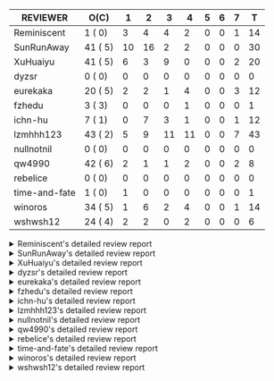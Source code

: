|   REVIEWER    |  O(C)   | 1  | 2  | 3  | 4  | 5 | 6 | 7 | T  |
|---------------|---------|----|----|----|----|---|---|---|----|
| Reminiscent   |  1 ( 0) |  3 |  4 |  4 |  2 | 0 | 0 | 1 | 14 |
| SunRunAway    | 41 ( 5) | 10 | 16 |  2 |  2 | 0 | 0 | 0 | 30 |
| XuHuaiyu      | 41 ( 5) |  6 |  3 |  9 |  0 | 0 | 0 | 2 | 20 |
| dyzsr         |  0 ( 0) |  0 |  0 |  0 |  0 | 0 | 0 | 0 |  0 |
| eurekaka      | 20 ( 5) |  2 |  2 |  1 |  4 | 0 | 0 | 3 | 12 |
| fzhedu        |  3 ( 3) |  0 |  0 |  0 |  1 | 0 | 0 | 0 |  1 |
| ichn-hu       |  7 ( 1) |  0 |  7 |  3 |  1 | 0 | 0 | 1 | 12 |
| lzmhhh123     | 43 ( 2) |  5 |  9 | 11 | 11 | 0 | 0 | 7 | 43 |
| nullnotnil    |  0 ( 0) |  0 |  0 |  0 |  0 | 0 | 0 | 0 |  0 |
| qw4990        | 42 ( 6) |  2 |  1 |  1 |  2 | 0 | 0 | 2 |  8 |
| rebelice      |  0 ( 0) |  0 |  0 |  0 |  0 | 0 | 0 | 0 |  0 |
| time-and-fate |  1 ( 0) |  1 |  0 |  0 |  0 | 0 | 0 | 0 |  1 |
| winoros       | 34 ( 5) |  1 |  6 |  2 |  4 | 0 | 0 | 1 | 14 |
| wshwsh12      | 24 ( 4) |  2 |  2 |  0 |  2 | 0 | 0 | 0 |  6 |


<details> 
  <summary>Reminiscent's detailed review report</summary> 

## To Be Reviewed

|    REPO    |                                                               PR                                                                | C | LASTED |
|------------|---------------------------------------------------------------------------------------------------------------------------------|---|--------|
| tidb/21137 | [executor: specially handle empty input for apply's outer child aggregate (#20544)](https://github.com/pingcap/tidb/pull/21137) |   | 7d20h  |


## Reviewed in Last 7 Days

|    REPO     |                                                                   PR                                                                   | C | D |   R    |
|-------------|----------------------------------------------------------------------------------------------------------------------------------------|---|---|--------|
| tidb/21317  | [expression: fix convert time return error](https://github.com/pingcap/tidb/pull/21317)                                                |   | 1 | 0h     |
| tidb/21303  | [errno: show column name in redacted duplicate entry error (#21261)](https://github.com/pingcap/tidb/pull/21303)                       |   | 1 | 17h    |
| tidb/21255  | [executor,planner: fix resource leak of shuffle and optimize merge join by shuffle](https://github.com/pingcap/tidb/pull/21255)        |   | 1 | 1d15h  |
| tidb/20972  | [expression: POC implementation of Vitess hashing algorithm.](https://github.com/pingcap/tidb/pull/20972)                              |   | 2 | 14d1h  |
| tipb/198    | [Adding vitess_hash function code to tipb](https://github.com/pingcap/tipb/pull/198)                                                   |   | 2 | 14d0h  |
| parser/1089 | [Adding vitess_hash function to ast](https://github.com/pingcap/parser/pull/1089)                                                      |   | 2 | 14d0h  |
| tidb/21238  | [table: fix insert value into hash partition table which not int (#21182)](https://github.com/pingcap/tidb/pull/21238)                 |   | 2 | 21h    |
| tidb/21261  | [errno: show column name in redacted duplicate entry error](https://github.com/pingcap/tidb/pull/21261)                                |   | 3 | 13h    |
| tidb/21095  | [planner, executor: parallelize stream aggregation with shuffle.](https://github.com/pingcap/tidb/pull/21095)                          |   | 3 | 7d19h  |
| tidb/20844  | [executor: introduce new variables to control Apply's behaviors and add more tests for it](https://github.com/pingcap/tidb/pull/20844) |   | 3 | 19d15h |
| tidb/21182  | [table: fix insert value into hash partition table which not int](https://github.com/pingcap/tidb/pull/21182)                          |   | 3 | 2d23h  |
| tidb/21155  | [util/chunk: fix slice out of bound panic](https://github.com/pingcap/tidb/pull/21155)                                                 |   | 4 | 3d12h  |
| tidb/21174  | [expression: enable coprocessor pushdown of function UUID](https://github.com/pingcap/tidb/pull/21174)                                 |   | 4 | 2d18h  |
| tidb/21061  | [planner/core: use constant propagate before predicates push down](https://github.com/pingcap/tidb/pull/21061)                         |   | 7 | 4d22h  |


</details> 


<details> 
  <summary>SunRunAway's detailed review report</summary> 

## To Be Reviewed

|     REPO     |                                                                               PR                                                                                | C | LASTED  |
|--------------|-----------------------------------------------------------------------------------------------------------------------------------------------------------------|---|---------|
| docs/4219    | [toc: add sql optimization-related docs](https://github.com/pingcap/docs/pull/4219)                                                                             |   | 14d10h  |
| docs-cn/4913 | [explain: add indexes](https://github.com/pingcap/docs-cn/pull/4913)                                                                                            |   | 10d17h  |
| tidb/15370   | [planner,executor: Refactor Shuffle and implement parallel Sort](https://github.com/pingcap/tidb/pull/15370)                                                    | Y | 257d18h |
| docs-cn/4933 | [explain: add joins](https://github.com/pingcap/docs-cn/pull/4933)                                                                                              |   | 6d19h   |
| tidb/15462   | [executor: implement `graceHashJoin`](https://github.com/pingcap/tidb/pull/15462)                                                                               | Y | 253d17h |
| tidb/16967   | [executor: Refactor Shuffle and implement parallel sort (executor part)](https://github.com/pingcap/tidb/pull/16967)                                            | Y | 208d10h |
| tidb/17238   | [*: refactor table.Allocator to improve readability](https://github.com/pingcap/tidb/pull/17238)                                                                |   | 195d18h |
| tidb/19120   | [executor: Concurrently fetch chunks and insert them to a concurrent hash table in hash build](https://github.com/pingcap/tidb/pull/19120)                      |   | 107d21h |
| tidb/19178   | [executor: Refactor probe channel](https://github.com/pingcap/tidb/pull/19178)                                                                                  |   | 105d16h |
| tidb/19347   | [executor: support new syntax `create/drop binding for digest` for tidb dashboard usage](https://github.com/pingcap/tidb/pull/19347)                            |   | 97d23h  |
| tidb/19807   | [executor: parallel evaluation for aggregate functions with distinct in hashAgg](https://github.com/pingcap/tidb/pull/19807)                                    |   | 83d10h  |
| tidb/19900   | [executor: enable inline projection for sort&topN](https://github.com/pingcap/tidb/pull/19900)                                                                  | Y | 78d18h  |
| tidb/20140   | [expressions: Support `bin-to-uuid` and `uuid-to-bin`](https://github.com/pingcap/tidb/pull/20140)                                                              |   | 65d22h  |
| tidb/20220   | [*: new secondary index value format](https://github.com/pingcap/tidb/pull/20220)                                                                               |   | 62d16h  |
| tidb/20316   | [docs/design: add design doc for index usage information](https://github.com/pingcap/tidb/pull/20316)                                                           |   | 57d17h  |
| tidb/20335   | [planner, executor: enable inline projection for Selection](https://github.com/pingcap/tidb/pull/20335)                                                         | Y | 54d17h  |
| tidb/20360   | [planner: refine explain info for batch cop](https://github.com/pingcap/tidb/pull/20360)                                                                        |   | 48d22h  |
| tidb/20397   | [parser: replace ast.SelectLockInShareMode with ast.SelectLockForShare](https://github.com/pingcap/tidb/pull/20397)                                             |   | 46d18h  |
| tidb/20591   | [server: redact some error code](https://github.com/pingcap/tidb/pull/20591)                                                                                    |   | 35d16h  |
| tidb/20615   | [utils: Avoid panic when getting memory](https://github.com/pingcap/tidb/pull/20615)                                                                            |   | 34d2h   |
| tidb/20652   | [ddl: Convert ddl types automatically according to length](https://github.com/pingcap/tidb/pull/20652)                                                          |   | 30d23h  |
| tidb/20689   | [expression: make TIME function compatible with MySQL (#19158)](https://github.com/pingcap/tidb/pull/20689)                                                     |   | 29d20h  |
| tidb/20750   | [executor, infoschema, planner: optimize query cluster_slow_query](https://github.com/pingcap/tidb/pull/20750)                                                  |   | 24d23h  |
| tidb/20752   | [*: trace statsCache and preparePlanCache by Global memory tracker.](https://github.com/pingcap/tidb/pull/20752)                                                |   | 24d22h  |
| tidb/20765   | [planner: support stable result mode](https://github.com/pingcap/tidb/pull/20765)                                                                               |   | 24d16h  |
| tidb/20789   | [*: Let binary literal can be convert to enum and set](https://github.com/pingcap/tidb/pull/20789)                                                              |   | 23d21h  |
| tidb/20799   | [planner: bypass the DNF restriction if index merge hint is specified](https://github.com/pingcap/tidb/pull/20799)                                              |   | 23d16h  |
| tidb/20868   | [execution : fix Compatibility between select and mysql](https://github.com/pingcap/tidb/pull/20868)                                                            |   | 21d18h  |
| tidb/20894   | [planner, store/tikv, executor:Support shuffled hash join and refine codes](https://github.com/pingcap/tidb/pull/20894)                                         |   | 20d18h  |
| tidb/20947   | [expression: handle tp.flen overflow in to_base64 function](https://github.com/pingcap/tidb/pull/20947)                                                         |   | 17d0h   |
| tidb/20984   | [expression, planner: fix decimal results for aggregate functions (#20017)](https://github.com/pingcap/tidb/pull/20984)                                         |   | 15d19h  |
| tidb/21061   | [planner/core: use constant propagate before predicates push down](https://github.com/pingcap/tidb/pull/21061)                                                  |   | 11d15h  |
| tidb/21101   | [*: support SQL bind for Update / Delete / Insert / Replace (#20686)](https://github.com/pingcap/tidb/pull/21101)                                               |   | 9d18h   |
| tidb/21137   | [executor: specially handle empty input for apply's outer child aggregate (#20544)](https://github.com/pingcap/tidb/pull/21137)                                 |   | 7d20h   |
| tidb/21163   | [hptc ycsb-worloade: Make use of AppendRows in all cases ](https://github.com/pingcap/tidb/pull/21163)                                                          |   | 6d21h   |
| tidb/21207   | [[WIP]planner: fix the inappropriate out-of-range range estimation rule](https://github.com/pingcap/tidb/pull/21207)                                            |   | 3d18h   |
| tidb/21237   | [executor: fix a bug that can not insert null into a not null column in the empty SQL mode](https://github.com/pingcap/tidb/pull/21237)                         |   | 2d22h   |
| tidb/21277   | [executor: fix split table with large integers](https://github.com/pingcap/tidb/pull/21277)                                                                     |   | 1d19h   |
| tidb/21310   | [types: convert string to MySQL BIT correctly](https://github.com/pingcap/tidb/pull/21310)                                                                      |   | 22h     |
| tidb/21323   | [*: refine runtime stats display and tiny bug fix for metrics (#21022)](https://github.com/pingcap/tidb/pull/21323)                                             |   | 17h     |
| tidb/21332   | [planner/core, session, sessionctx/variable: add session variable to control the concurrency of shuffle merge join](https://github.com/pingcap/tidb/pull/21332) |   | 14h     |


## Reviewed in Last 7 Days

|    REPO    |                                                                             PR                                                                             | C | D |   R    |
|------------|------------------------------------------------------------------------------------------------------------------------------------------------------------|---|---|--------|
| tidb/21327 | [config, session: keep the default value of mem-quo ... (#21305)](https://github.com/pingcap/tidb/pull/21327)                                              |   | 1 | 1h     |
| tidb/21315 | [executor: fix issue of explain for connection can't show the last query plan (#21242)](https://github.com/pingcap/tidb/pull/21315)                        |   | 1 | 1h     |
| tidb/21022 | [*: refine runtime stats display and tiny bug fix for metrics](https://github.com/pingcap/tidb/pull/21022)                                                 |   | 1 | 13d21h |
| tidb/21211 | [executor: fix bug when parsing the slow logs if the logNum is small (#20959)](https://github.com/pingcap/tidb/pull/21211)                                 |   | 1 | 3d0h   |
| tidb/20919 | [util: redact log for expensive sqls (#20852)](https://github.com/pingcap/tidb/pull/20919)                                                                 |   | 1 | 17d4h  |
| tidb/21305 | [config, session: keep the default value of mem-quota-query when upgrade from 3.0 to 4.0.9+](https://github.com/pingcap/tidb/pull/21305)                   |   | 1 | 17h    |
| tidb/21003 | [planner: fix index merge doesn't take effect when using prefix key (#20425)](https://github.com/pingcap/tidb/pull/21003)                                  |   | 1 | 14d2h  |
| tidb/21209 | [session: add encoded plan cache to avoid repeated encode plan when recording slow-log and statement (#21139)](https://github.com/pingcap/tidb/pull/21209) |   | 1 | 2d22h  |
| tidb/21219 | [planner: make index-hash-join and index-merge-join consider collation (#21201)](https://github.com/pingcap/tidb/pull/21219)                               |   | 1 | 2d20h  |
| tidb/21302 | [executor: fix cannot use explain for with the statement queried by explain analyze (#21052)](https://github.com/pingcap/tidb/pull/21302)                  |   | 1 | 14h    |
| tidb/21282 | [expression, executor: allow insert strings with overflowed trailing spaces (#20987)](https://github.com/pingcap/tidb/pull/21282)                          |   | 2 | 5h     |
| tidb/20413 | [execute: fill arguments when returning `ErrUnknownSystemVar` in `SetSessionSystemVar` (#20102)](https://github.com/pingcap/tidb/pull/20413)               |   | 2 | 44d1h  |
| tidb/21294 | [planner: fix unit test for tidb_opt_prefer_range_scan variable](https://github.com/pingcap/tidb/pull/21294)                                               |   | 2 | 0h     |
| tidb/21253 | [executor: Fix IndexMergeReader works incorrectly under RC isolation level (#21208)](https://github.com/pingcap/tidb/pull/21253)                           |   | 2 | 1d0h   |
| tidb/21079 | [executor: fix auto-id allocation during statements retry (#20659)](https://github.com/pingcap/tidb/pull/21079)                                            |   | 2 | 9d3h   |
| tidb/21170 | [*: implement priority control for OOM Action](https://github.com/pingcap/tidb/pull/21170)                                                                 |   | 2 | 5d2h   |
| tidb/21283 | [expression: adjust int constant when compare with year type (#21099)](https://github.com/pingcap/tidb/pull/21283)                                         |   | 2 | 1h     |
| tidb/21146 | [planner: ban (index) merge join heuristically when convert eq cond to other cond (#21138)](https://github.com/pingcap/tidb/pull/21146)                    |   | 2 | 6d0h   |
| tidb/21176 | [expression: keep the original data type when doing date arithmetic operations  (#20940)](https://github.com/pingcap/tidb/pull/21176)                      |   | 2 | 4d23h  |
| tidb/21238 | [table: fix insert value into hash partition table which not int (#21182)](https://github.com/pingcap/tidb/pull/21238)                                     |   | 2 | 1d3h   |
| tidb/21244 | [planner: fix should not use point get plan (#21124)](https://github.com/pingcap/tidb/pull/21244)                                                          |   | 2 | 1d2h   |
| tidb/20998 | [ddl: Fix default value of a newly added enum column (#20798)](https://github.com/pingcap/tidb/pull/20998)                                                 |   | 2 | 13d6h  |
| tidb/21273 | [ddl: compare expression in check partition definition according to column type (#21226)](https://github.com/pingcap/tidb/pull/21273)                      |   | 2 | 4h     |
| tidb/21272 | [executor: fix sum(double) result if value is +Inf or -Inf (#21058)](https://github.com/pingcap/tidb/pull/21272)                                           |   | 2 | 4h     |
| tidb/21103 | [executor, planner: do not coalesce column for update/delete natural_using_join (#21085)](https://github.com/pingcap/tidb/pull/21103)                      |   | 2 | 7d23h  |
| tidb/21249 | [executor: set the inner join keys' field length to unspecified (#21233)](https://github.com/pingcap/tidb/pull/21249)                                      |   | 2 | 21h    |
| tidb/21052 | [executor: fix cannot use explain for with the statement queried by explain analyze](https://github.com/pingcap/tidb/pull/21052)                           |   | 3 | 10d22h |
| tidb/21242 | [executor: fix issue of explain for connection can't show the last query plan](https://github.com/pingcap/tidb/pull/21242)                                 |   | 3 | 2h     |
| tidb/21139 | [session: add encoded plan cache to avoid repeated encode plan when recording slow-log and statement](https://github.com/pingcap/tidb/pull/21139)          |   | 4 | 4d0h   |
| tidb/21117 | [table/tables: make the test case more stable](https://github.com/pingcap/tidb/pull/21117)                                                                 |   | 4 | 5d18h  |


</details> 


<details> 
  <summary>XuHuaiyu's detailed review report</summary> 

## To Be Reviewed

|    REPO    |                                                                              PR                                                                              | C | LASTED  |
|------------|--------------------------------------------------------------------------------------------------------------------------------------------------------------|---|---------|
| tidb/17997 | [expression: make greatest/least type comparison compatible with MySQL](https://github.com/pingcap/tidb/pull/17997)                                          | Y | 165d19h |
| tidb/18742 | [*: Add memory information of executors if OOM action fires for debugging](https://github.com/pingcap/tidb/pull/18742)                                       |   | 126d16h |
| tidb/19292 | [planner: suppport left join in join reorder](https://github.com/pingcap/tidb/pull/19292)                                                                    |   | 99d16h  |
| tidb/19900 | [executor: enable inline projection for sort&topN](https://github.com/pingcap/tidb/pull/19900)                                                               | Y | 78d18h  |
| tidb/20040 | [planner, expression: take NullFlag into consideration when optimize the `int non-const` <cmp > `non-int const`](https://github.com/pingcap/tidb/pull/20040) | Y | 71d13h  |
| tidb/20140 | [expressions: Support `bin-to-uuid` and `uuid-to-bin`](https://github.com/pingcap/tidb/pull/20140)                                                           |   | 65d22h  |
| tidb/20233 | [expression, types: fix datetime and year comparison error](https://github.com/pingcap/tidb/pull/20233)                                                      | Y | 61d7h   |
| tidb/20311 | [expression: fix overflow error when convert bit to int64 (#20266)](https://github.com/pingcap/tidb/pull/20311)                                              |   | 57d21h  |
| tidb/20350 | [executor: support read global indexes in IndexMergeReader and index join](https://github.com/pingcap/tidb/pull/20350)                                       | Y | 51d13h  |
| tidb/20435 | [planner, expression: make non-lookup condition prune ahead and cache partition-by expression](https://github.com/pingcap/tidb/pull/20435)                   |   | 44d12h  |
| tidb/20505 | [*: Add metrics for oom-action and sql memory usage.](https://github.com/pingcap/tidb/pull/20505)                                                            |   | 38d18h  |
| tidb/20576 | [*: fix stats feedback after tableReader handle multiple ranges](https://github.com/pingcap/tidb/pull/20576)                                                 |   | 36d12h  |
| tidb/20613 | [executor: fix issue of hash join fetch time inaccurate](https://github.com/pingcap/tidb/pull/20613)                                                         |   | 34d13h  |
| tidb/20706 | [expression: set IsBooleanFlag for boolean scalar functions](https://github.com/pingcap/tidb/pull/20706)                                                     |   | 28d20h  |
| tidb/20752 | [*: trace statsCache and preparePlanCache by Global memory tracker.](https://github.com/pingcap/tidb/pull/20752)                                             |   | 24d22h  |
| tidb/20790 | [collation: add pinyin collation for chinese charset support](https://github.com/pingcap/tidb/pull/20790)                                                    |   | 23d20h  |
| tidb/20793 | [planner, executor: enable inline projection for Apply](https://github.com/pingcap/tidb/pull/20793)                                                          |   | 23d20h  |
| tidb/20844 | [executor: introduce new variables to control Apply's behaviors and add more tests for it](https://github.com/pingcap/tidb/pull/20844)                       |   | 22d13h  |
| tidb/20868 | [execution : fix Compatibility between select and mysql](https://github.com/pingcap/tidb/pull/20868)                                                         |   | 21d18h  |
| tidb/20905 | [planner: fix statement-optimize not work in `TryFastPlan`](https://github.com/pingcap/tidb/pull/20905)                                                      |   | 20d16h  |
| tidb/20938 | [planner: fix update statement not blocked by primary (#20842)](https://github.com/pingcap/tidb/pull/20938)                                                  |   | 17d16h  |
| tidb/20972 | [expression: POC implementation of Vitess hashing algorithm.](https://github.com/pingcap/tidb/pull/20972)                                                    |   | 16d0h   |
| tidb/21000 | [planner: check view recursion when building source from view (#20398)](https://github.com/pingcap/tidb/pull/21000)                                          |   | 14d23h  |
| tidb/21064 | [planner, executor: fix cast not check error](https://github.com/pingcap/tidb/pull/21064)                                                                    |   | 11d8h   |
| tidb/21078 | [planner/cascades: add rule `TransformJoinCondToSel` (#20460)](https://github.com/pingcap/tidb/pull/21078)                                                   |   | 10d20h  |
| tidb/21104 | [util/hint: fix ineffective index hint for delete / update in SQL Bind](https://github.com/pingcap/tidb/pull/21104)                                          |   | 9d18h   |
| tidb/21132 | [expresssion: Fix unexpected panic when using IF function.](https://github.com/pingcap/tidb/pull/21132)                                                      |   | 7d22h   |
| tidb/21148 | [planner,executor: fix 'select ...(join on partition table) for update' panic](https://github.com/pingcap/tidb/pull/21148)                                   |   | 7d15h   |
| tidb/21149 | [executor:Add runtime stat for IndexMergeReaderExecutor (#20653)](https://github.com/pingcap/tidb/pull/21149)                                                |   | 7d14h   |
| tidb/21150 | [expression: fix type infer for tidb's builtin compare(least and greatest)](https://github.com/pingcap/tidb/pull/21150)                                      |   | 7d13h   |
| tidb/21155 | [util/chunk: fix slice out of bound panic](https://github.com/pingcap/tidb/pull/21155)                                                                       |   | 7d11h   |
| tidb/21164 | [*: support the local transaction](https://github.com/pingcap/tidb/pull/21164)                                                                               |   | 6d20h   |
| tidb/21166 | [mocktikv: select count result differs between tikv and mocktikv](https://github.com/pingcap/tidb/pull/21166)                                                |   | 6d19h   |
| tidb/21229 | [executor: locks exist keys for point_get & batch_point_get](https://github.com/pingcap/tidb/pull/21229)                                                     |   | 3d11h   |
| tidb/21293 | [expression: fix the `in` function get the wrong result if args is time type](https://github.com/pingcap/tidb/pull/21293)                                    |   | 1d15h   |
| tidb/21304 | [executor: Add the HashAggExec runtime information (#20577)](https://github.com/pingcap/tidb/pull/21304)                                                     |   | 1d12h   |
| tidb/21313 | [*: support to modify config server-memory-quota-ratio dynamically (#20927)](https://github.com/pingcap/tidb/pull/21313)                                     |   | 20h     |
| tidb/21318 | [planner, expression: use the range of column types to simplify expressions](https://github.com/pingcap/tidb/pull/21318)                                     |   | 18h     |
| tidb/21328 | [planner: natural join not consider rowid and null eq not propagate](https://github.com/pingcap/tidb/pull/21328)                                             |   | 16h     |
| tidb/21334 | [*: make rollback work on user-defined variables](https://github.com/pingcap/tidb/pull/21334)                                                                |   | 13h     |
| tidb/21338 | [fix different types compare error and query for bit](https://github.com/pingcap/tidb/pull/21338)                                                            |   | 2h      |


## Reviewed in Last 7 Days

|    REPO    |                                                                       PR                                                                        | C | D |   R    |
|------------|-------------------------------------------------------------------------------------------------------------------------------------------------|---|---|--------|
| tidb/21298 | [*: implement priority control for OOM Action (#21170)](https://github.com/pingcap/tidb/pull/21298)                                             |   | 1 | 20h    |
| tidb/21297 | [store, executor: add an OOMAction for copIterator to adaptive control the memory usage](https://github.com/pingcap/tidb/pull/21297)            |   | 1 | 18h    |
| tidb/21312 | [util: avoid to create tmp directory if memory-alarm is closed. (#20851)](https://github.com/pingcap/tidb/pull/21312)                           |   | 1 | 0h     |
| tidb/21236 | [planner, type: fix AggFieldType error when encouter unsigned and sign type (#21062)](https://github.com/pingcap/tidb/pull/21236)               |   | 1 | 2d2h   |
| tidb/21299 | [statistics: fix the panic when analyze with collation enabled (#21262)](https://github.com/pingcap/tidb/pull/21299)                            |   | 1 | 17h    |
| tidb/20901 | [store, executor: Add rateLimitAction Ticase](https://github.com/pingcap/tidb/pull/20901)                                                       |   | 1 | 19d20h |
| tidb/21248 | [go.mod, bindinfo: update parser to fix binding doesn't work for prepared stmt with LIMIT (#21214)](https://github.com/pingcap/tidb/pull/21248) |   | 2 | 1d2h   |
| tidb/21259 | [store, session: Introduce system variable to control ratelimit action](https://github.com/pingcap/tidb/pull/21259)                             |   | 2 | 19h    |
| tidb/21170 | [*: implement priority control for OOM Action](https://github.com/pingcap/tidb/pull/21170)                                                      |   | 2 | 4d19h  |
| tidb/21262 | [statistics: fix the panic when analyze with collation enabled](https://github.com/pingcap/tidb/pull/21262)                                     |   | 3 | 1h     |
| tidb/21240 | [util: support getting the environment memory in container. (#20805)](https://github.com/pingcap/tidb/pull/21240)                               |   | 3 | 3h     |
| tidb/21239 | [util: reduce memoryUsageAlarm log (#20562)](https://github.com/pingcap/tidb/pull/21239)                                                        |   | 3 | 3h     |
| tidb/21249 | [executor: set the inner join keys' field length to unspecified (#21233)](https://github.com/pingcap/tidb/pull/21249)                           |   | 3 | 0h     |
| tidb/21168 | [store, executor: refactor ratelimitAction](https://github.com/pingcap/tidb/pull/21168)                                                         |   | 3 | 4d0h   |
| tidb/21233 | [executor: set the inner join keys' field length to unspecified](https://github.com/pingcap/tidb/pull/21233)                                    |   | 3 | 11h    |
| tidb/20987 | [expression, executor: allow insert strings with overflowed trailing spaces](https://github.com/pingcap/tidb/pull/20987)                        |   | 3 | 12d20h |
| tidb/21062 | [planner, type:  fix AggFieldType error when encouter unsigned and sign type](https://github.com/pingcap/tidb/pull/21062)                       |   | 3 | 8d15h  |
| tidb/21214 | [go.mod, bindinfo: update parser to fix binding doesn't work for prepared stmt with LIMIT](https://github.com/pingcap/tidb/pull/21214)          |   | 3 | 18h    |
| tidb/21160 | [util: fix wrong calculation to get memory usage. (#21158)](https://github.com/pingcap/tidb/pull/21160)                                         |   | 7 | 3h     |
| tidb/21161 | [util: fix wrong calculation to get memory usage. (#21158)](https://github.com/pingcap/tidb/pull/21161)                                         |   | 7 | 3h     |


</details> 


<details> 
  <summary>dyzsr's detailed review report</summary> 

## To Be Reviewed

| REPO | PR | C | LASTED |
|------|----|---|--------|


## Reviewed in Last 7 Days

| REPO | PR | C | D | R |
|------|----|---|---|---|


</details> 


<details> 
  <summary>eurekaka's detailed review report</summary> 

## To Be Reviewed

|    REPO    |                                                                  PR                                                                  | C | LASTED  |
|------------|--------------------------------------------------------------------------------------------------------------------------------------|---|---------|
| tidb/14729 | [planner: fix constant propagation for PredicatePushDown](https://github.com/pingcap/tidb/pull/14729)                                | Y | 289d17h |
| tidb/14831 | [planner/cascades: add implementationRule for IndexLookUpJoin](https://github.com/pingcap/tidb/pull/14831)                           |   | 282d17h |
| tidb/15090 | [planner/cascades: refine the row count estimation of TiKV layer Selection](https://github.com/pingcap/tidb/pull/15090)              |   | 268d17h |
| tidb/15157 | [planner/cascades: implement `HashCode` method for all the LogicalPlans](https://github.com/pingcap/tidb/pull/15157)                 | Y | 266d14h |
| tidb/15335 | [planner/cascades: add transformation rule PullAggregationUpApply & EliminateMaxOneRow](https://github.com/pingcap/tidb/pull/15335)  |   | 259d17h |
| tidb/15370 | [planner,executor: Refactor Shuffle and implement parallel Sort](https://github.com/pingcap/tidb/pull/15370)                         | Y | 257d18h |
| tidb/17276 | [planner/cascades: add rule InjectProjectionBelowSort](https://github.com/pingcap/tidb/pull/17276)                                   | Y | 192d8h  |
| tidb/18882 | [planner, executor: add explain for `MetricSummaryTableExtractor`](https://github.com/pingcap/tidb/pull/18882)                       | Y | 119d17h |
| tidb/19347 | [executor: support new syntax `create/drop binding for digest` for tidb dashboard usage](https://github.com/pingcap/tidb/pull/19347) |   | 97d23h  |
| tidb/20478 | [planner: add projection if expand virtual generated column](https://github.com/pingcap/tidb/pull/20478)                             |   | 42d13h  |
| tidb/20580 | [statistics: add bucket ndv for index histogram](https://github.com/pingcap/tidb/pull/20580)                                         |   | 35d20h  |
| tidb/20877 | [statistics: collect index usage information](https://github.com/pingcap/tidb/pull/20877)                                            |   | 21d16h  |
| tidb/21007 | [*: extract topn out of histogram correctly](https://github.com/pingcap/tidb/pull/21007)                                             |   | 14d20h  |
| tidb/21080 | [planner: detect unknown column in window clause](https://github.com/pingcap/tidb/pull/21080)                                        |   | 10d19h  |
| tidb/21110 | [planner: Add table engine name check](https://github.com/pingcap/tidb/pull/21110)                                                   |   | 9d16h   |
| tidb/21165 | [planner: fix ambiguous field when resolve having expr ](https://github.com/pingcap/tidb/pull/21165)                                 |   | 6d19h   |
| tidb/21216 | [planner: check for only_full_group_by in ORDER BY and HAVING](https://github.com/pingcap/tidb/pull/21216)                           |   | 3d17h   |
| tidb/21286 | [planner: report error when ORDER BY conflicts with DISTINCT](https://github.com/pingcap/tidb/pull/21286)                            |   | 1d17h   |
| tidb/21318 | [planner, expression: use the range of column types to simplify expressions](https://github.com/pingcap/tidb/pull/21318)             |   | 18h     |
| tidb/21328 | [planner: natural join not consider rowid and null eq not propagate](https://github.com/pingcap/tidb/pull/21328)                     |   | 16h     |


## Reviewed in Last 7 Days

|      REPO      |                                                                                    PR                                                                                     | C | D |   R    |
|----------------|---------------------------------------------------------------------------------------------------------------------------------------------------------------------------|---|---|--------|
| tidb/21148     | [planner,executor: fix 'select ...(join on partition table) for update' panic](https://github.com/pingcap/tidb/pull/21148)                                                |   | 1 | 6d20h  |
| tidb/21003     | [planner: fix index merge doesn't take effect when using prefix key (#20425)](https://github.com/pingcap/tidb/pull/21003)                                                 |   | 1 | 14d2h  |
| tidb/21275     | [*: rewrite origin SQL with default DB for SQL bindings](https://github.com/pingcap/tidb/pull/21275)                                                                      |   | 2 | 3h     |
| tidb/21248     | [go.mod, bindinfo: update parser to fix binding doesn't work for prepared stmt with LIMIT (#21214)](https://github.com/pingcap/tidb/pull/21248)                           |   | 2 | 21h    |
| tidb/21214     | [go.mod, bindinfo: update parser to fix binding doesn't work for prepared stmt with LIMIT](https://github.com/pingcap/tidb/pull/21214)                                    |   | 3 | 21h    |
| parser/1103    | [digester: consider paramMarker as literal when normalizing SQL (#1040)](https://github.com/pingcap/parser/pull/1103)                                                     |   | 4 | 2d21h  |
| tidb/21205     | [planner: `DELETE` cannot delete data in some cases when the database name is capitalized (#21202)](https://github.com/pingcap/tidb/pull/21205)                           |   | 4 | 0h     |
| tidb/21206     | [planner: `DELETE` cannot delete data in some cases when the database name is capitalized (#21202)](https://github.com/pingcap/tidb/pull/21206)                           |   | 4 | 0h     |
| tidb/21202     | [planner: `DELETE` cannot delete data in some cases when the database name is capitalized](https://github.com/pingcap/tidb/pull/21202)                                    |   | 4 | 0h     |
| parser/1040    | [digester: consider paramMarker as literal when normalizing SQL](https://github.com/pingcap/parser/pull/1040)                                                             |   | 7 | 54d0h  |
| tidb/18017     | [planner, sessionctx : Add 'last_plan_from_binding' to help know whether sql's plan is matched with the hints in the binding](https://github.com/pingcap/tidb/pull/18017) | Y | 7 | 158d1h |
| tidb-test/1102 | [fix results for #19620 (#1101)](https://github.com/pingcap/tidb-test/pull/1102)                                                                                          |   | 7 | 7d23h  |


</details> 


<details> 
  <summary>fzhedu's detailed review report</summary> 

## To Be Reviewed

|    REPO    |                                                            PR                                                             | C | LASTED |
|------------|---------------------------------------------------------------------------------------------------------------------------|---|--------|
| tidb/19310 | [expression: make tidb_decode_key return json type and support escape string](https://github.com/pingcap/tidb/pull/19310) | Y | 99d0h  |
| tidb/19845 | [expression:fix FORMAT compatibility issue #11206](https://github.com/pingcap/tidb/pull/19845)                            | Y | 80d15h |
| tidb/20117 | [optimizer: fix issue on incorrect result of natural join](https://github.com/pingcap/tidb/pull/20117)                    | Y | 66d20h |


## Reviewed in Last 7 Days

|    REPO    |                                                           PR                                                            | C | D |   R    |
|------------|-------------------------------------------------------------------------------------------------------------------------|---|---|--------|
| tidb/20894 | [planner, store/tikv, executor:Support shuffled hash join and refine codes](https://github.com/pingcap/tidb/pull/20894) |   | 4 | 16d19h |


</details> 


<details> 
  <summary>ichn-hu's detailed review report</summary> 

## To Be Reviewed

|    REPO    |                                                                                        PR                                                                                        | C | LASTED  |
|------------|----------------------------------------------------------------------------------------------------------------------------------------------------------------------------------|---|---------|
| tidb/17997 | [expression: make greatest/least type comparison compatible with MySQL](https://github.com/pingcap/tidb/pull/17997)                                                              | Y | 165d19h |
| tidb/21144 | [expression: fix builtin IF truncation of type len (#20743)](https://github.com/pingcap/tidb/pull/21144)                                                                         |   | 7d17h   |
| tidb/21220 | [expression: fix compatibility behaviors in zero datetime with MySQL](https://github.com/pingcap/tidb/pull/21220)                                                                |   | 3d16h   |
| tidb/21303 | [errno: show column name in redacted duplicate entry error (#21261)](https://github.com/pingcap/tidb/pull/21303)                                                                 |   | 1d12h   |
| tidb/21310 | [types: convert string to MySQL BIT correctly](https://github.com/pingcap/tidb/pull/21310)                                                                                       |   | 22h     |
| tidb/21316 | [planner: reimplement DEFAULT function to make the behavior consistent with MySQL when looking up the corresponding column (#19709)](https://github.com/pingcap/tidb/pull/21316) |   | 18h     |
| tidb/21317 | [expression: fix convert time return error](https://github.com/pingcap/tidb/pull/21317)                                                                                          |   | 18h     |


## Reviewed in Last 7 Days

|    REPO    |                                                                PR                                                                 | C | D |   R    |
|------------|-----------------------------------------------------------------------------------------------------------------------------------|---|---|--------|
| tidb/21292 | [session: fix unit test TestUnionScanForMemBufferReader (#21258)](https://github.com/pingcap/tidb/pull/21292)                     |   | 2 | 1h     |
| tidb/21283 | [expression: adjust int constant when compare with year type (#21099)](https://github.com/pingcap/tidb/pull/21283)                |   | 2 | 0h     |
| tidb/21282 | [expression, executor: allow insert strings with overflowed trailing spaces (#20987)](https://github.com/pingcap/tidb/pull/21282) |   | 2 | 0h     |
| tidb/21258 | [session: fix unit test TestUnionScanForMemBufferReader](https://github.com/pingcap/tidb/pull/21258)                              |   | 2 | 19h    |
| tidb/21261 | [errno: show column name in redacted duplicate entry error](https://github.com/pingcap/tidb/pull/21261)                           |   | 2 | 17h    |
| tidb/20981 | [expression: fix wrong inferred type for sum and avg (#20926)](https://github.com/pingcap/tidb/pull/20981)                        |   | 2 | 13d21h |
| tidb/20961 | [expression: convert a date to number if the date is used in numeric context](https://github.com/pingcap/tidb/pull/20961)         |   | 2 | 14d19h |
| tidb/20015 | [expression: handle zero date in `date_add()`](https://github.com/pingcap/tidb/pull/20015)                                        | Y | 3 | 69d21h |
| tidb/21245 | [*: redact arguments for Error](https://github.com/pingcap/tidb/pull/21245)                                                       |   | 3 | 2h     |
| tidb/21236 | [planner, type: fix AggFieldType error when encouter unsigned and sign type (#21062)](https://github.com/pingcap/tidb/pull/21236) |   | 3 | 2h     |
| tidb/20747 | [executor: fix LEAD and LAG's default value can not adapt to field type](https://github.com/pingcap/tidb/pull/20747)              |   | 4 | 21d21h |
| tidb/20940 | [expression: keep the original data type when doing date arithmetic operations ](https://github.com/pingcap/tidb/pull/20940)      |   | 7 | 10d19h |


</details> 


<details> 
  <summary>lzmhhh123's detailed review report</summary> 

## To Be Reviewed

|     REPO     |                                                                                        PR                                                                                        | C | LASTED  |
|--------------|----------------------------------------------------------------------------------------------------------------------------------------------------------------------------------|---|---------|
| docs-cn/4912 | [explain: add subqueries](https://github.com/pingcap/docs-cn/pull/4912)                                                                                                          |   | 10d18h  |
| parser/1106  | [ast: Change the implementation of Accept for DefaultExpr (#1027)](https://github.com/pingcap/parser/pull/1106)                                                                  |   | 17h     |
| tidb/14729   | [planner: fix constant propagation for PredicatePushDown](https://github.com/pingcap/tidb/pull/14729)                                                                            | Y | 289d17h |
| docs-cn/4913 | [explain: add indexes](https://github.com/pingcap/docs-cn/pull/4913)                                                                                                             |   | 10d17h  |
| tidb/17414   | [add curCost based join reorder algorithm](https://github.com/pingcap/tidb/pull/17414)                                                                                           |   | 184d17h |
| tidb/19347   | [executor: support new syntax `create/drop binding for digest` for tidb dashboard usage](https://github.com/pingcap/tidb/pull/19347)                                             |   | 97d23h  |
| tidb/19698   | [*: update test cases to support new collation enabled by default](https://github.com/pingcap/tidb/pull/19698)                                                                   |   | 85d22h  |
| tidb/19767   | [planner: rename needFrame to ignoreFrame](https://github.com/pingcap/tidb/pull/19767)                                                                                           |   | 84d16h  |
| tidb/20044   | [expression: Add column nullability checking before "refine args"](https://github.com/pingcap/tidb/pull/20044)                                                                   | Y | 71d7h   |
| tidb/20444   | [expression: add json_merge_patch](https://github.com/pingcap/tidb/pull/20444)                                                                                                   |   | 43d21h  |
| tidb/20465   | [expression: add uuidShortFunction](https://github.com/pingcap/tidb/pull/20465)                                                                                                  |   | 42d19h  |
| tidb/20505   | [*: Add metrics for oom-action and sql memory usage.](https://github.com/pingcap/tidb/pull/20505)                                                                                |   | 38d18h  |
| tidb/20543   | [planner: refine the error message when split region by decimal column](https://github.com/pingcap/tidb/pull/20543)                                                              |   | 37d14h  |
| tidb/20618   | [planner: fix update generated columns error](https://github.com/pingcap/tidb/pull/20618)                                                                                        |   | 33d20h  |
| tidb/20642   | [executor: modify admin executors to support partitioned table with global index](https://github.com/pingcap/tidb/pull/20642)                                                    |   | 31d15h  |
| tidb/20785   | [errno, infoschema, executor, server: add client error infoschema tables](https://github.com/pingcap/tidb/pull/20785)                                                            |   | 23d23h  |
| tidb/20825   | [executor: add diagnosis rule to check Transparent Huge Pages(THP) enabled (#20611)](https://github.com/pingcap/tidb/pull/20825)                                                 |   | 22d18h  |
| tidb/20865   | [executor:Add runtime information for UnionScanExec](https://github.com/pingcap/tidb/pull/20865)                                                                                 |   | 21d18h  |
| tidb/20898   | [executor: modify the error message of insert time value (#20847)](https://github.com/pingcap/tidb/pull/20898)                                                                   |   | 20d17h  |
| tidb/20903   | [planner: fix confused and unnecessary double-projection in plans.](https://github.com/pingcap/tidb/pull/20903)                                                                  |   | 20d17h  |
| tidb/20929   | [types:  Add a limitation about float data type](https://github.com/pingcap/tidb/pull/20929)                                                                                     |   | 17d18h  |
| tidb/20938   | [planner: fix update statement not blocked by primary (#20842)](https://github.com/pingcap/tidb/pull/20938)                                                                      |   | 17d16h  |
| tidb/21018   | [planner: don't push down null sensitive join conditions (#19620)](https://github.com/pingcap/tidb/pull/21018)                                                                   |   | 14d16h  |
| tidb/21020   | [planner: generate proper hint for IndexHashJoin / IndexMergeJoin (#20992)](https://github.com/pingcap/tidb/pull/21020)                                                          |   | 14d16h  |
| tidb/21051   | [executor: change read slow-log file module to concurrent](https://github.com/pingcap/tidb/pull/21051)                                                                           |   | 13d14h  |
| tidb/21060   | [planner: fix distinct push across projection when read partition table](https://github.com/pingcap/tidb/pull/21060)                                                             |   | 11d16h  |
| tidb/21078   | [planner/cascades: add rule `TransformJoinCondToSel` (#20460)](https://github.com/pingcap/tidb/pull/21078)                                                                       |   | 10d20h  |
| tidb/21083   | [planner: report error for invalid window specs which are not used](https://github.com/pingcap/tidb/pull/21083)                                                                  |   | 10d18h  |
| tidb/21084   | [planner: fix unexpected bad plan when IndexJoin inner side estRow is 0.](https://github.com/pingcap/tidb/pull/21084)                                                            |   | 10d18h  |
| tidb/21120   | [planner: error by default for GROUP BY expr ASC|DESC](https://github.com/pingcap/tidb/pull/21120)                                                                               |   | 9d1h    |
| tidb/21137   | [executor: specially handle empty input for apply's outer child aggregate (#20544)](https://github.com/pingcap/tidb/pull/21137)                                                  |   | 7d20h   |
| tidb/21143   | [bindinfo: dbname check for bindings should be case insensitive](https://github.com/pingcap/tidb/pull/21143)                                                                     |   | 7d17h   |
| tidb/21150   | [expression: fix type infer for tidb's builtin compare(least and greatest)](https://github.com/pingcap/tidb/pull/21150)                                                          |   | 7d13h   |
| tidb/21173   | [planner: fix partition pruning when condition exceeds the range of column type](https://github.com/pingcap/tidb/pull/21173)                                                     |   | 6d18h   |
| tidb/21195   | [brie: integrate lightning to suport IMPORT statement](https://github.com/pingcap/tidb/pull/21195)                                                                               |   | 3d22h   |
| tidb/21271   | [*: support baseline capture for prepared statements](https://github.com/pingcap/tidb/pull/21271)                                                                                |   | 1d23h   |
| tidb/21275   | [*: rewrite origin SQL with default DB for SQL bindings](https://github.com/pingcap/tidb/pull/21275)                                                                             |   | 1d21h   |
| tidb/21279   | [executor: add missing update table delta for TxnCtx (#20982)](https://github.com/pingcap/tidb/pull/21279)                                                                       |   | 1d19h   |
| tidb/21306   | [executor, planner: add partitionRangeSplitter for shuffle, WIP](https://github.com/pingcap/tidb/pull/21306)                                                                     |   | 1d9h    |
| tidb/21310   | [types: convert string to MySQL BIT correctly](https://github.com/pingcap/tidb/pull/21310)                                                                                       |   | 22h     |
| tidb/21313   | [*: support to modify config server-memory-quota-ratio dynamically (#20927)](https://github.com/pingcap/tidb/pull/21313)                                                         |   | 20h     |
| tidb/21316   | [planner: reimplement DEFAULT function to make the behavior consistent with MySQL when looking up the corresponding column (#19709)](https://github.com/pingcap/tidb/pull/21316) |   | 18h     |
| tidb/21334   | [*: make rollback work on user-defined variables](https://github.com/pingcap/tidb/pull/21334)                                                                                    |   | 13h     |


## Reviewed in Last 7 Days

|      REPO      |                                                                        PR                                                                         | C | D |   R    |
|----------------|---------------------------------------------------------------------------------------------------------------------------------------------------|---|---|--------|
| tidb/21327     | [config, session: keep the default value of mem-quo ... (#21305)](https://github.com/pingcap/tidb/pull/21327)                                     |   | 1 | 0h     |
| tidb/21305     | [config, session: keep the default value of mem-quota-query when upgrade from 3.0 to 4.0.9+](https://github.com/pingcap/tidb/pull/21305)          |   | 1 | 18h    |
| tidb/21287     | [planner: fix incorrect results when using a prefix index with OR condition (#21251)](https://github.com/pingcap/tidb/pull/21287)                 |   | 1 | 22h    |
| tidb/21219     | [planner: make index-hash-join and index-merge-join consider collation (#21201)](https://github.com/pingcap/tidb/pull/21219)                      |   | 1 | 2d20h  |
| tidb/21312     | [util: avoid to create tmp directory if memory-alarm is closed. (#20851)](https://github.com/pingcap/tidb/pull/21312)                             |   | 1 | 0h     |
| tidb/21253     | [executor: Fix IndexMergeReader works incorrectly under RC isolation level (#21208)](https://github.com/pingcap/tidb/pull/21253)                  |   | 2 | 1d0h   |
| tidb/21283     | [expression: adjust int constant when compare with year type (#21099)](https://github.com/pingcap/tidb/pull/21283)                                |   | 2 | 1h     |
| tidb/20413     | [execute: fill arguments when returning `ErrUnknownSystemVar` in `SetSessionSystemVar` (#20102)](https://github.com/pingcap/tidb/pull/20413)      |   | 2 | 43d21h |
| tidb/21176     | [expression: keep the original data type when doing date arithmetic operations  (#20940)](https://github.com/pingcap/tidb/pull/21176)             |   | 2 | 4d23h  |
| tidb/21061     | [planner/core: use constant propagate before predicates push down](https://github.com/pingcap/tidb/pull/21061)                                    |   | 2 | 9d20h  |
| parser/1105    | [*: add a flag `RestoreWithDefaultDB` for Restore](https://github.com/pingcap/parser/pull/1105)                                                   |   | 2 | 0h     |
| tidb/21272     | [executor: fix sum(double) result if value is +Inf or -Inf (#21058)](https://github.com/pingcap/tidb/pull/21272)                                  |   | 2 | 0h     |
| tidb/21251     | [planner: fix incorrect results when using a prefix index with OR condition](https://github.com/pingcap/tidb/pull/21251)                          |   | 2 | 17h    |
| tidb-test/1110 | [add test case for issue 11208](https://github.com/pingcap/tidb-test/pull/1110)                                                                   |   | 2 | 4d17h  |
| tidb/21249     | [executor: set the inner join keys' field length to unspecified (#21233)](https://github.com/pingcap/tidb/pull/21249)                             |   | 3 | 0h     |
| tidb/21208     | [executor: Fix IndexMergeReader works incorrectly under RC isolation level](https://github.com/pingcap/tidb/pull/21208)                           |   | 3 | 1d1h   |
| tidb/21244     | [planner: fix should not use point get plan (#21124)](https://github.com/pingcap/tidb/pull/21244)                                                 |   | 3 | 1h     |
| tidb/21086     | [*: seperate hash keys from join keys in IndexJoin (#20761)](https://github.com/pingcap/tidb/pull/21086)                                          |   | 3 | 7d23h  |
| tidb/21233     | [executor: set the inner join keys' field length to unspecified](https://github.com/pingcap/tidb/pull/21233)                                      |   | 3 | 11h    |
| tidb/21199     | [executor: load data statement shoule not be prepared (#21188)](https://github.com/pingcap/tidb/pull/21199)                                       |   | 3 | 1d0h   |
| tidb/21239     | [util: reduce memoryUsageAlarm log (#20562)](https://github.com/pingcap/tidb/pull/21239)                                                          |   | 3 | 0h     |
| tidb/21107     | [*: differentiate types for user variables (#18973)](https://github.com/pingcap/tidb/pull/21107)                                                  |   | 3 | 6d19h  |
| tidb/21237     | [executor: fix a bug that can not insert null into a not null column in the empty SQL mode](https://github.com/pingcap/tidb/pull/21237)           |   | 3 | 0h     |
| tidb/20206     | [table: fix zero date in different sqlmode](https://github.com/pingcap/tidb/pull/20206)                                                           | Y | 3 | 60d11h |
| tidb-test/1109 | [gorm: Add workaround for no_zero_date support](https://github.com/pingcap/tidb-test/pull/1109)                                                   |   | 3 | 4d3h   |
| tidb/21221     | [planner: make index-hash-join and index-merge-join consider the collation in the right way](https://github.com/pingcap/tidb/pull/21221)          |   | 4 | 1h     |
| tidb/21201     | [planner: make index-hash-join and index-merge-join consider collation](https://github.com/pingcap/tidb/pull/21201)                               |   | 4 | 2h     |
| tidb/21213     | [planner: set dbName for hinted query block table alias](https://github.com/pingcap/tidb/pull/21213)                                              |   | 4 | 0h     |
| tidb/20961     | [expression: convert a date to number if the date is used in numeric context](https://github.com/pingcap/tidb/pull/20961)                         |   | 4 | 12d23h |
| tidb/20965     | [planner: fold the GetVar into a constant if the query contains no SetVar for the same user variable](https://github.com/pingcap/tidb/pull/20965) |   | 4 | 12d19h |
| tidb/21205     | [planner: `DELETE` cannot delete data in some cases when the database name is capitalized (#21202)](https://github.com/pingcap/tidb/pull/21205)   |   | 4 | 0h     |
| tidb/21206     | [planner: `DELETE` cannot delete data in some cases when the database name is capitalized (#21202)](https://github.com/pingcap/tidb/pull/21206)   |   | 4 | 0h     |
| tidb/21202     | [planner: `DELETE` cannot delete data in some cases when the database name is capitalized](https://github.com/pingcap/tidb/pull/21202)            |   | 4 | 0h     |
| tidb/21188     | [executor: load data statement shoule not be prepared](https://github.com/pingcap/tidb/pull/21188)                                                |   | 4 | 16h    |
| tidb/21196     | [*: fix unable to configure memory-usage-alarm by config file.](https://github.com/pingcap/tidb/pull/21196)                                       |   | 4 | 0h     |
| tidb/21182     | [table: fix insert value into hash partition table which not int](https://github.com/pingcap/tidb/pull/21182)                                     |   | 4 | 1d23h  |
| tidb/20940     | [expression: keep the original data type when doing date arithmetic operations ](https://github.com/pingcap/tidb/pull/20940)                      |   | 7 | 10d20h |
| tidb/21078     | [planner/cascades: add rule `TransformJoinCondToSel` (#20460)](https://github.com/pingcap/tidb/pull/21078)                                        |   | 7 | 4d3h   |
| tidb/21144     | [expression: fix builtin IF truncation of type len (#20743)](https://github.com/pingcap/tidb/pull/21144)                                          |   | 7 | 20h    |
| tidb/21161     | [util: fix wrong calculation to get memory usage. (#21158)](https://github.com/pingcap/tidb/pull/21161)                                           |   | 7 | 2h     |
| tidb/21160     | [util: fix wrong calculation to get memory usage. (#21158)](https://github.com/pingcap/tidb/pull/21160)                                           |   | 7 | 2h     |
| tidb/21124     | [planner: fix should not use point get plan](https://github.com/pingcap/tidb/pull/21124)                                                          |   | 7 | 1d13h  |
| tidb/21158     | [util: fix wrong calculation to get memory usage.](https://github.com/pingcap/tidb/pull/21158)                                                    |   | 7 | 0h     |


</details> 


<details> 
  <summary>nullnotnil's detailed review report</summary> 

## To Be Reviewed

| REPO | PR | C | LASTED |
|------|----|---|--------|


## Reviewed in Last 7 Days

| REPO | PR | C | D | R |
|------|----|---|---|---|


</details> 


<details> 
  <summary>qw4990's detailed review report</summary> 

## To Be Reviewed

|    REPO    |                                                                                        PR                                                                                        | C | LASTED  |
|------------|----------------------------------------------------------------------------------------------------------------------------------------------------------------------------------|---|---------|
| tidb/16305 | [expression: separate signatures for `ModInt`](https://github.com/pingcap/tidb/pull/16305)                                                                                       | Y | 227d23h |
| tidb/16967 | [executor: Refactor Shuffle and implement parallel sort (executor part)](https://github.com/pingcap/tidb/pull/16967)                                                             | Y | 208d10h |
| tidb/17396 | [types: improve StrToDate performance](https://github.com/pingcap/tidb/pull/17396)                                                                                               | Y | 185d9h  |
| tidb/18882 | [planner, executor: add explain for `MetricSummaryTableExtractor`](https://github.com/pingcap/tidb/pull/18882)                                                                   | Y | 119d17h |
| tidb/19029 | [types: fix unexpected NOT_NULL flags](https://github.com/pingcap/tidb/pull/19029)                                                                                               |   | 112d22h |
| tidb/19120 | [executor: Concurrently fetch chunks and insert them to a concurrent hash table in hash build](https://github.com/pingcap/tidb/pull/19120)                                       |   | 107d21h |
| tidb/19292 | [planner: suppport left join in join reorder](https://github.com/pingcap/tidb/pull/19292)                                                                                        |   | 99d16h  |
| tidb/19957 | [executor: add builtin aggregate function `json_arrayagg`](https://github.com/pingcap/tidb/pull/19957)                                                                           | Y | 76d13h  |
| tidb/20011 | [statistics: fix incorrect total count used in index selectivity computation](https://github.com/pingcap/tidb/pull/20011)                                                        |   | 72d15h  |
| tidb/20316 | [docs/design: add design doc for index usage information](https://github.com/pingcap/tidb/pull/20316)                                                                            |   | 57d17h  |
| tidb/20354 | [planner: rename relational operators (#14575)](https://github.com/pingcap/tidb/pull/20354)                                                                                      | Y | 50d5h   |
| tidb/20399 | [*: make 'tidb_enable_change_column_type' available as a session variable](https://github.com/pingcap/tidb/pull/20399)                                                           |   | 46d15h  |
| tidb/20675 | [planner: fix explain-hint panic for joins generated by subquery](https://github.com/pingcap/tidb/pull/20675)                                                                    |   | 30d17h  |
| tidb/20689 | [expression: make TIME function compatible with MySQL (#19158)](https://github.com/pingcap/tidb/pull/20689)                                                                      |   | 29d20h  |
| tidb/20708 | [*: separate auto_increment ID allocator from _tidb_rowid allocator](https://github.com/pingcap/tidb/pull/20708)                                                                 |   | 28d20h  |
| tidb/20747 | [executor: fix LEAD and LAG's default value can not adapt to field type](https://github.com/pingcap/tidb/pull/20747)                                                             |   | 25d19h  |
| tidb/20750 | [executor, infoschema, planner: optimize query cluster_slow_query](https://github.com/pingcap/tidb/pull/20750)                                                                   |   | 24d23h  |
| tidb/20799 | [planner: bypass the DNF restriction if index merge hint is specified](https://github.com/pingcap/tidb/pull/20799)                                                               |   | 23d16h  |
| tidb/20836 | [planner: check for decimal format in cast expr](https://github.com/pingcap/tidb/pull/20836)                                                                                     |   | 22d16h  |
| tidb/20883 | [*: support select from tablesample](https://github.com/pingcap/tidb/pull/20883)                                                                                                 |   | 21d9h   |
| tidb/20929 | [types:  Add a limitation about float data type](https://github.com/pingcap/tidb/pull/20929)                                                                                     |   | 17d18h  |
| tidb/20972 | [expression: POC implementation of Vitess hashing algorithm.](https://github.com/pingcap/tidb/pull/20972)                                                                        |   | 16d0h   |
| tidb/21018 | [planner: don't push down null sensitive join conditions (#19620)](https://github.com/pingcap/tidb/pull/21018)                                                                   |   | 14d16h  |
| tidb/21044 | [session: fix ineffective EXPLAIN FOR CONNECTION statement](https://github.com/pingcap/tidb/pull/21044)                                                                          |   | 13d17h  |
| tidb/21054 | [config: hide & deprecate enable-streaming (#20760)](https://github.com/pingcap/tidb/pull/21054)                                                                                 |   | 13d8h   |
| tidb/21057 | [hptc ycsb-worloade: Implement AppendRows for Chunk ](https://github.com/pingcap/tidb/pull/21057)                                                                                |   | 12d18h  |
| tidb/21101 | [*: support SQL bind for Update / Delete / Insert / Replace (#20686)](https://github.com/pingcap/tidb/pull/21101)                                                                |   | 9d18h   |
| tidb/21104 | [util/hint: fix ineffective index hint for delete / update in SQL Bind](https://github.com/pingcap/tidb/pull/21104)                                                              |   | 9d18h   |
| tidb/21132 | [expresssion: Fix unexpected panic when using IF function.](https://github.com/pingcap/tidb/pull/21132)                                                                          |   | 7d22h   |
| tidb/21137 | [executor: specially handle empty input for apply's outer child aggregate (#20544)](https://github.com/pingcap/tidb/pull/21137)                                                  |   | 7d20h   |
| tidb/21144 | [expression: fix builtin IF truncation of type len (#20743)](https://github.com/pingcap/tidb/pull/21144)                                                                         |   | 7d17h   |
| tidb/21149 | [executor:Add runtime stat for IndexMergeReaderExecutor (#20653)](https://github.com/pingcap/tidb/pull/21149)                                                                    |   | 7d14h   |
| tidb/21150 | [expression: fix type infer for tidb's builtin compare(least and greatest)](https://github.com/pingcap/tidb/pull/21150)                                                          |   | 7d13h   |
| tidb/21189 | [executor: modify lookupTableTask to return merged rows, and improve AppendRows](https://github.com/pingcap/tidb/pull/21189)                                                     |   | 4d12h   |
| tidb/21220 | [expression: fix compatibility behaviors in zero datetime with MySQL](https://github.com/pingcap/tidb/pull/21220)                                                                |   | 3d16h   |
| tidb/21228 | [executor: return the result immediately when combining LIMIT row_count with DISTINCT](https://github.com/pingcap/tidb/pull/21228)                                               |   | 3d13h   |
| tidb/21271 | [*: support baseline capture for prepared statements](https://github.com/pingcap/tidb/pull/21271)                                                                                |   | 1d23h   |
| tidb/21304 | [executor: Add the HashAggExec runtime information (#20577)](https://github.com/pingcap/tidb/pull/21304)                                                                         |   | 1d12h   |
| tidb/21313 | [*: support to modify config server-memory-quota-ratio dynamically (#20927)](https://github.com/pingcap/tidb/pull/21313)                                                         |   | 20h     |
| tidb/21316 | [planner: reimplement DEFAULT function to make the behavior consistent with MySQL when looking up the corresponding column (#19709)](https://github.com/pingcap/tidb/pull/21316) |   | 18h     |
| tidb/21317 | [expression: fix convert time return error](https://github.com/pingcap/tidb/pull/21317)                                                                                          |   | 18h     |
| tidb/21323 | [*: refine runtime stats display and tiny bug fix for metrics (#21022)](https://github.com/pingcap/tidb/pull/21323)                                                              |   | 17h     |


## Reviewed in Last 7 Days

|    REPO    |                                                                                        PR                                                                                         | C | D |   R    |
|------------|-----------------------------------------------------------------------------------------------------------------------------------------------------------------------------------|---|---|--------|
| tidb/21107 | [*: differentiate types for user variables (#18973)](https://github.com/pingcap/tidb/pull/21107)                                                                                  |   | 1 | 8d18h  |
| tidb/21255 | [executor,planner: fix resource leak of shuffle and optimize merge join by shuffle](https://github.com/pingcap/tidb/pull/21255)                                                   |   | 1 | 1d15h  |
| tidb/21292 | [session: fix unit test TestUnionScanForMemBufferReader (#21258)](https://github.com/pingcap/tidb/pull/21292)                                                                     |   | 2 | 3h     |
| tidb/21207 | [[WIP]planner: fix the inappropriate out-of-range range estimation rule](https://github.com/pingcap/tidb/pull/21207)                                                              |   | 3 | 1d0h   |
| tidb/20942 | [executor,planner/core,util/plancodec: extend executor.ShuffleExec and planner.core.PhysicalShuffle to support multiple data sources](https://github.com/pingcap/tidb/pull/20942) |   | 4 | 13d14h |
| tidb/21095 | [planner, executor: parallelize stream aggregation with shuffle.](https://github.com/pingcap/tidb/pull/21095)                                                                     |   | 4 | 6d12h  |
| docs/4035  | [add a new document about how to analyze slow queries](https://github.com/pingcap/docs/pull/4035)                                                                                 |   | 7 | 38d19h |
| tidb/20903 | [planner: fix confused and unnecessary double-projection in plans.](https://github.com/pingcap/tidb/pull/20903)                                                                   |   | 7 | 13d21h |


</details> 


<details> 
  <summary>rebelice's detailed review report</summary> 

## To Be Reviewed

| REPO | PR | C | LASTED |
|------|----|---|--------|


## Reviewed in Last 7 Days

| REPO | PR | C | D | R |
|------|----|---|---|---|


</details> 


<details> 
  <summary>time-and-fate's detailed review report</summary> 

## To Be Reviewed

|    REPO    |                                            PR                                            | C | LASTED |
|------------|------------------------------------------------------------------------------------------|---|--------|
| tidb/21007 | [*: extract topn out of histogram correctly](https://github.com/pingcap/tidb/pull/21007) |   | 14d20h |


## Reviewed in Last 7 Days

|    REPO    |                                                            PR                                                             | C | D |   R   |
|------------|---------------------------------------------------------------------------------------------------------------------------|---|---|-------|
| tidb/21003 | [planner: fix index merge doesn't take effect when using prefix key (#20425)](https://github.com/pingcap/tidb/pull/21003) |   | 1 | 14d2h |


</details> 


<details> 
  <summary>winoros's detailed review report</summary> 

## To Be Reviewed

|    REPO    |                                                                                        PR                                                                                        | C | LASTED  |
|------------|----------------------------------------------------------------------------------------------------------------------------------------------------------------------------------|---|---------|
| tidb/14424 | [expression: add nullable() method to check whether an expression can return null](https://github.com/pingcap/tidb/pull/14424)                                                   |   | 322d17h |
| tidb/14831 | [planner/cascades: add implementationRule for IndexLookUpJoin](https://github.com/pingcap/tidb/pull/14831)                                                                       |   | 282d17h |
| tidb/15090 | [planner/cascades: refine the row count estimation of TiKV layer Selection](https://github.com/pingcap/tidb/pull/15090)                                                          |   | 268d17h |
| tidb/15157 | [planner/cascades: implement `HashCode` method for all the LogicalPlans](https://github.com/pingcap/tidb/pull/15157)                                                             | Y | 266d14h |
| tidb/15426 | [planner/cascades: add transformation rule PushSelDownApply & refactor PushSelDownJoin](https://github.com/pingcap/tidb/pull/15426)                                              |   | 254d16h |
| tidb/16967 | [executor: Refactor Shuffle and implement parallel sort (executor part)](https://github.com/pingcap/tidb/pull/16967)                                                             | Y | 208d10h |
| tidb/17414 | [add curCost based join reorder algorithm](https://github.com/pingcap/tidb/pull/17414)                                                                                           |   | 184d17h |
| tidb/17996 | [planner: push avg & distinct functions across join](https://github.com/pingcap/tidb/pull/17996)                                                                                 | Y | 166d10h |
| tidb/19957 | [executor: add builtin aggregate function `json_arrayagg`](https://github.com/pingcap/tidb/pull/19957)                                                                           | Y | 76d13h  |
| tidb/20011 | [statistics: fix incorrect total count used in index selectivity computation](https://github.com/pingcap/tidb/pull/20011)                                                        |   | 72d15h  |
| tidb/20091 | [statistics: change statistic cache to ristretto statscache](https://github.com/pingcap/tidb/pull/20091)                                                                         | Y | 69d22h  |
| tidb/20311 | [expression: fix overflow error when convert bit to int64 (#20266)](https://github.com/pingcap/tidb/pull/20311)                                                                  |   | 57d21h  |
| tidb/20482 | [planner: add EXPLAIN FORMAT=JSON](https://github.com/pingcap/tidb/pull/20482)                                                                                                   |   | 42d0h   |
| tidb/20664 | [executor, unistore: optimize analyze index by move it to analyze columns](https://github.com/pingcap/tidb/pull/20664)                                                           |   | 30d18h  |
| tidb/20675 | [planner: fix explain-hint panic for joins generated by subquery](https://github.com/pingcap/tidb/pull/20675)                                                                    |   | 30d17h  |
| tidb/20765 | [planner: support stable result mode](https://github.com/pingcap/tidb/pull/20765)                                                                                                |   | 24d16h  |
| tidb/20799 | [planner: bypass the DNF restriction if index merge hint is specified](https://github.com/pingcap/tidb/pull/20799)                                                               |   | 23d16h  |
| tidb/20836 | [planner: check for decimal format in cast expr](https://github.com/pingcap/tidb/pull/20836)                                                                                     |   | 22d16h  |
| tidb/20883 | [*: support select from tablesample](https://github.com/pingcap/tidb/pull/20883)                                                                                                 |   | 21d9h   |
| tidb/20965 | [planner: fold the GetVar into a constant if the query contains no SetVar for the same user variable](https://github.com/pingcap/tidb/pull/20965)                                |   | 16d14h  |
| tidb/21000 | [planner: check view recursion when building source from view (#20398)](https://github.com/pingcap/tidb/pull/21000)                                                              |   | 14d23h  |
| tidb/21014 | [statistics: GC index usage information](https://github.com/pingcap/tidb/pull/21014)                                                                                             |   | 14d18h  |
| tidb/21018 | [planner: don't push down null sensitive join conditions (#19620)](https://github.com/pingcap/tidb/pull/21018)                                                                   |   | 14d16h  |
| tidb/21020 | [planner: generate proper hint for IndexHashJoin / IndexMergeJoin (#20992)](https://github.com/pingcap/tidb/pull/21020)                                                          |   | 14d16h  |
| tidb/21083 | [planner: report error for invalid window specs which are not used](https://github.com/pingcap/tidb/pull/21083)                                                                  |   | 10d18h  |
| tidb/21101 | [*: support SQL bind for Update / Delete / Insert / Replace (#20686)](https://github.com/pingcap/tidb/pull/21101)                                                                |   | 9d18h   |
| tidb/21104 | [util/hint: fix ineffective index hint for delete / update in SQL Bind](https://github.com/pingcap/tidb/pull/21104)                                                              |   | 9d18h   |
| tidb/21143 | [bindinfo: dbname check for bindings should be case insensitive](https://github.com/pingcap/tidb/pull/21143)                                                                     |   | 7d17h   |
| tidb/21173 | [planner: fix partition pruning when condition exceeds the range of column type](https://github.com/pingcap/tidb/pull/21173)                                                     |   | 6d18h   |
| tidb/21207 | [[WIP]planner: fix the inappropriate out-of-range range estimation rule](https://github.com/pingcap/tidb/pull/21207)                                                             |   | 3d18h   |
| tidb/21213 | [planner: set dbName for hinted query block table alias](https://github.com/pingcap/tidb/pull/21213)                                                                             |   | 3d18h   |
| tidb/21230 | [planner, executor: fix statement-level optimize hint invalid and memory tracker when `tryFastPlan` works](https://github.com/pingcap/tidb/pull/21230)                           |   | 3d10h   |
| tidb/21271 | [*: support baseline capture for prepared statements](https://github.com/pingcap/tidb/pull/21271)                                                                                |   | 1d23h   |
| tidb/21316 | [planner: reimplement DEFAULT function to make the behavior consistent with MySQL when looking up the corresponding column (#19709)](https://github.com/pingcap/tidb/pull/21316) |   | 18h     |


## Reviewed in Last 7 Days

|      REPO      |                                                                       PR                                                                        | C | D |   R   |
|----------------|-------------------------------------------------------------------------------------------------------------------------------------------------|---|---|-------|
| tidb/21328     | [planner: natural join not consider rowid and null eq not propagate](https://github.com/pingcap/tidb/pull/21328)                                |   | 1 | 1h    |
| tidb/21294     | [planner: fix unit test for tidb_opt_prefer_range_scan variable](https://github.com/pingcap/tidb/pull/21294)                                    |   | 2 | 0h    |
| tidb/21287     | [planner: fix incorrect results when using a prefix index with OR condition (#21251)](https://github.com/pingcap/tidb/pull/21287)               |   | 2 | 0h    |
| tidb/21146     | [planner: ban (index) merge join heuristically when convert eq cond to other cond (#21138)](https://github.com/pingcap/tidb/pull/21146)         |   | 2 | 5d21h |
| tidb/21061     | [planner/core: use constant propagate before predicates push down](https://github.com/pingcap/tidb/pull/21061)                                  |   | 2 | 9d20h |
| tidb/21251     | [planner: fix incorrect results when using a prefix index with OR condition](https://github.com/pingcap/tidb/pull/21251)                        |   | 2 | 20h   |
| tidb/21103     | [executor, planner: do not coalesce column for update/delete natural_using_join (#21085)](https://github.com/pingcap/tidb/pull/21103)           |   | 2 | 7d21h |
| tidb/21246     | [expression: revert some changes to fix mysql_test](https://github.com/pingcap/tidb/pull/21246)                                                 |   | 3 | 0h    |
| tidb/21086     | [*: seperate hash keys from join keys in IndexJoin (#20761)](https://github.com/pingcap/tidb/pull/21086)                                        |   | 3 | 7d20h |
| tidb/21221     | [planner: make index-hash-join and index-merge-join consider the collation in the right way](https://github.com/pingcap/tidb/pull/21221)        |   | 4 | 0h    |
| tidb/21219     | [planner: make index-hash-join and index-merge-join consider collation (#21201)](https://github.com/pingcap/tidb/pull/21219)                    |   | 4 | 1h    |
| tidb/21201     | [planner: make index-hash-join and index-merge-join consider collation](https://github.com/pingcap/tidb/pull/21201)                             |   | 4 | 3h    |
| tidb/21205     | [planner: `DELETE` cannot delete data in some cases when the database name is capitalized (#21202)](https://github.com/pingcap/tidb/pull/21205) |   | 4 | 0h    |
| tidb-test/1102 | [fix results for #19620 (#1101)](https://github.com/pingcap/tidb-test/pull/1102)                                                                |   | 7 | 8d0h  |


</details> 


<details> 
  <summary>wshwsh12's detailed review report</summary> 

## To Be Reviewed

|    REPO    |                                                                                        PR                                                                                        | C | LASTED  |
|------------|----------------------------------------------------------------------------------------------------------------------------------------------------------------------------------|---|---------|
| tidb/15462 | [executor: implement `graceHashJoin`](https://github.com/pingcap/tidb/pull/15462)                                                                                                | Y | 253d17h |
| tidb/17052 | [[DNM] *: a prototype of readonly table](https://github.com/pingcap/tidb/pull/17052)                                                                                             |   | 201d19h |
| tidb/17996 | [planner: push avg & distinct functions across join](https://github.com/pingcap/tidb/pull/17996)                                                                                 | Y | 166d10h |
| tidb/18742 | [*: Add memory information of executors if OOM action fires for debugging](https://github.com/pingcap/tidb/pull/18742)                                                           |   | 126d16h |
| tidb/19807 | [executor: parallel evaluation for aggregate functions with distinct in hashAgg](https://github.com/pingcap/tidb/pull/19807)                                                     |   | 83d10h  |
| tidb/19957 | [executor: add builtin aggregate function `json_arrayagg`](https://github.com/pingcap/tidb/pull/19957)                                                                           | Y | 76d13h  |
| tidb/20044 | [expression: Add column nullability checking before "refine args"](https://github.com/pingcap/tidb/pull/20044)                                                                   | Y | 71d7h   |
| tidb/20478 | [planner: add projection if expand virtual generated column](https://github.com/pingcap/tidb/pull/20478)                                                                         |   | 42d13h  |
| tidb/20503 | [expression: compatible with mysql's NO_ZERO_DATE](https://github.com/pingcap/tidb/pull/20503)                                                                                   |   | 39d11h  |
| tidb/20580 | [statistics: add bucket ndv for index histogram](https://github.com/pingcap/tidb/pull/20580)                                                                                     |   | 35d20h  |
| tidb/20664 | [executor, unistore: optimize analyze index by move it to analyze columns](https://github.com/pingcap/tidb/pull/20664)                                                           |   | 30d18h  |
| tidb/20844 | [executor: introduce new variables to control Apply's behaviors and add more tests for it](https://github.com/pingcap/tidb/pull/20844)                                           |   | 22d13h  |
| tidb/20861 | [executor:add runtime information for StreamAggExec](https://github.com/pingcap/tidb/pull/20861)                                                                                 |   | 21d19h  |
| tidb/20883 | [*: support select from tablesample](https://github.com/pingcap/tidb/pull/20883)                                                                                                 |   | 21d9h   |
| tidb/21174 | [expression: enable coprocessor pushdown of function UUID](https://github.com/pingcap/tidb/pull/21174)                                                                           |   | 6d18h   |
| tidb/21220 | [expression: fix compatibility behaviors in zero datetime with MySQL](https://github.com/pingcap/tidb/pull/21220)                                                                |   | 3d16h   |
| tidb/21224 | [executor: fix the display of large unsigned handle when show table regions (#21026)](https://github.com/pingcap/tidb/pull/21224)                                                |   | 3d14h   |
| tidb/21230 | [planner, executor: fix statement-level optimize hint invalid and memory tracker when `tryFastPlan` works](https://github.com/pingcap/tidb/pull/21230)                           |   | 3d10h   |
| tidb/21266 | [ddl: support column type change from JSON type to other types](https://github.com/pingcap/tidb/pull/21266)                                                                      |   | 2d12h   |
| tidb/21306 | [executor, planner: add partitionRangeSplitter for shuffle, WIP](https://github.com/pingcap/tidb/pull/21306)                                                                     |   | 1d9h    |
| tidb/21316 | [planner: reimplement DEFAULT function to make the behavior consistent with MySQL when looking up the corresponding column (#19709)](https://github.com/pingcap/tidb/pull/21316) |   | 18h     |
| tidb/21318 | [planner, expression: use the range of column types to simplify expressions](https://github.com/pingcap/tidb/pull/21318)                                                         |   | 18h     |
| tidb/21324 | [expression: change the round rule for approximate value to `round to nearest even` (#1108)](https://github.com/pingcap/tidb/pull/21324)                                         |   | 17h     |
| tidb/21333 | [dep: update etcd and other dependencies for lightning and CDC (#21076)](https://github.com/pingcap/tidb/pull/21333)                                                             |   | 13h     |


## Reviewed in Last 7 Days

|    REPO    |                                                                  PR                                                                  | C | D |   R    |
|------------|--------------------------------------------------------------------------------------------------------------------------------------|---|---|--------|
| tidb/21297 | [store, executor: add an OOMAction for copIterator to adaptive control the memory usage](https://github.com/pingcap/tidb/pull/21297) |   | 1 | 18h    |
| tidb/20901 | [store, executor: Add rateLimitAction Ticase](https://github.com/pingcap/tidb/pull/20901)                                            |   | 1 | 19d20h |
| tidb/21057 | [hptc ycsb-worloade: Implement AppendRows for Chunk ](https://github.com/pingcap/tidb/pull/21057)                                    |   | 2 | 11d2h  |
| tidb/21259 | [store, session: Introduce system variable to control ratelimit action](https://github.com/pingcap/tidb/pull/21259)                  |   | 2 | 20h    |
| tidb/21169 | [expression: fix inaccurate error info for year column out of range (#20169)](https://github.com/pingcap/tidb/pull/21169)            |   | 4 | 3d6h   |
| tidb/21168 | [store, executor: refactor ratelimitAction](https://github.com/pingcap/tidb/pull/21168)                                              |   | 4 | 2d23h  |


</details> 

